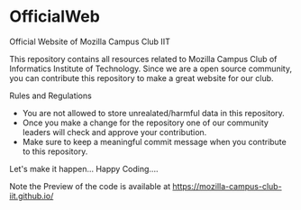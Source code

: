 # OfficialWeb
Official Website of Mozilla Campus Club IIT


This repository contains all resources related to Mozilla Campus Club of Informatics Institute of Technology. Since we are a open source community, you can contribute this repository to make a great website for our club.

Rules and Regulations
* You are not allowed to store unrealated/harmful data in this repository.
* Once you make a change for the repository one of our community leaders will check and approve your contribution.
* Make sure to keep a meaningful commit message when you contribute to this repository.

Let's make it happen...
Happy Coding....

Note the Preview of the code is available at https://mozilla-campus-club-iit.github.io/
